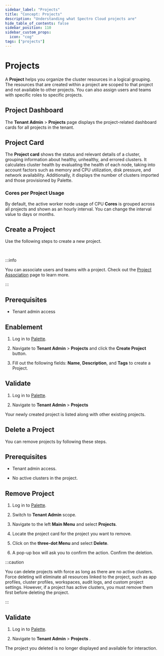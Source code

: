 ```yaml
---
sidebar_label: "Projects"
title: "Concept: Projects"
description: "Understanding what Spectro Cloud projects are"
hide_table_of_contents: false
sidebar_position: 110
sidebar_custom_props:
  icon: "cog"
tags: ["projects"]
---
```


# Projects

A **Project** helps you organize the cluster resources in a logical grouping. The resources that are created within a project are scoped to that project and not available to other projects. You can also assign users and teams with specific roles to specific projects.

## Project Dashboard

The **Tenant Admin** > **Projects** page displays the project-related dashboard cards for all projects in the tenant.

## Project Card

The **Project card** shows the status and relevant details of a cluster, grouping information about healthy, unhealthy, and errored clusters. It calculates cluster health by evaluating the health of each node, taking into account factors such as memory and CPU utilization, disk pressure, and network availability. Additionally, it displays the number of clusters imported and those provisioned by Palette.

### Cores per Project Usage

By default, the active worker node usage of CPU **Cores** is grouped across all projects and shown as an hourly interval. You can change the interval value to days or months.

## Create a Project

Use the following steps to create a new project.

<br />

:::info

You can associate users and teams with a project. Check out the [Project Association](/user-management/project-association) page to learn more.

:::

## Prerequisites

- Tenant admin access

## Enablement

1. Log in to [Palette](https://console.spectrocloud.com).

2. Navigate to **Tenant Admin** > **Projects** and click the **Create Project** button.

3. Fill out the following fields: **Name**, **Description**, and **Tags** to create a Project.

## Validate

1. Log in to [Palette](https://console.spectrocloud.com).

2. Navigate to **Tenant Admin** > **Projects**

Your newly created project is listed along with other existing projects.

## Delete a Project

You can remove projects by following these steps.

## Prerequisites

- Tenant admin access.

- No active clusters in the project.

## Remove Project

1. Log in to [Palette](https://console.spectrocloud.com).

2. Switch to **Tenant Admin** scope.

3. Navigate to the left **Main Menu** and select **Projects**.

4. Locate the project card for the project you want to remove.

5. Click on the **three-dot Menu** and select **Delete**.

6. A pop-up box will ask you to confirm the action. Confirm the deletion.

:::caution

You can delete projects with force as long as there are no active clusters. Force deleting will eliminate all resources linked to the project, such as app profiles, cluster profiles, workspaces, audit logs, and custom project settings. However, if a project has active clusters, you must remove them first before deleting the project.

:::

## Validate

1. Log in to [Palette](https://console.spectrocloud.com).

2. Navigate to **Tenant Admin** > **Projects** .

The project you deleted is no longer displayed and available for interaction.
